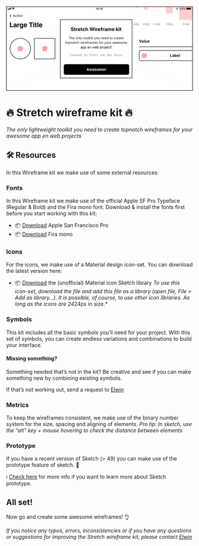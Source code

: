 ![Stretch wireframe kit](./banner.png)
# :fire: Stretch wireframe kit :fire:
*The only lightweight toolkit you need to create topnotch wireframes for your awesome app en web projects*

## 🛠 Resources
In this Wireframe kit we make use of some external resources:

### Fonts
In this Wireframe kit we make use of the official Apple SF Pro Typeface (Regular & Bold) and the Fira mono font.
Download & install the fonts first before you start working with this kit:
- :package: [Download](https://developer.apple.com/fonts/) Apple San Francisco Pro
- :package: [Download](https://mozilla.github.io/Fira/) Fira mono

### Icons
For the icons, we make use of a Material design icon-set. You can download the latest version here:
- :package: [Download](https://www.sketchappsources.com/free-source/3022-material-icons-sketch-library-with-color-overrides.html) the (unofficial) Material icon Sketch library
*To use this icon-set, download the file and add this file as a library (open file, File > Add as library…).*
*It is possible, of course, to use other icon libraries. As long as the icons are 24*24px in size.*

### Symbols
This kit includes all the basic symbols you’ll need for your project.
With this set of symbols, you can create endless variations and combinations to build your interface. 

#### Missing something? 
Something needed that’s not in the kit?
Be creative and see if you can make something new by combining existing symbols.

If that’s not working out, send a request to [Elwin](mailto://elwin@vdhazel.nl)

### Metrics
To keep the wireframes consistent, we make use of the binary number system for the size, spacing and aligning of elements.
*Pro tip: In sketch, use the “alt” key + mouse hovering to check the distance between elements*

### Prototype 
If you have a recent version of Sketch (> 49) you can make use of the prototype feature of sketch. :muscle:

:information_source: [Check here](https://sketchapp.com/docs/prototyping) for more info if you want to learn more about Sketch prototype.

## All set!
Now go and create some awesome wireframes! :ok_hand:

*If you notice any typos, errors, inconsistencies or if you have any questions or suggestions for improving the Stretch wireframe kit, please contact [Elwin](mailto://elwin@vdhazel.nl)*